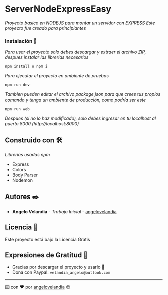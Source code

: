 # ServerNodeExpressEasy

_Proyecto basico en NODEJS para montar un servidor con EXPRESS_
_Este proyecto fue creado para principiantes_

### Instalación 🔧

_Para usar el proyecto solo debes descargar y extraer el archivo ZIP, despues instalar las librerias necesarios_

```
npm install o npm i
```

_Para ejecutar el proyecto en ambiente de pruebas_

```
npm run dev
```

_Tambien pueden editar el archivo package.json para que crees tus propios comando y tenga un ambiente de producción, como podría ser este_

```
npm run web
```

_Despues (si no lo haz modificado), solo debes ingresar en tu localhost al puerto 8000 (http://localhost:8000)_

## Construido con 🛠️

_Librerias usadas npm_

* Express
* Colors
* Body Parser
* Nodemon

## Autores ✒️

* **Angelo Velandia** - *Trabajo Inicial* - [angelovelandia](https://github.com/angelovelandia)

## Licencia 📄

Este proyecto está bajo la Licencia Gratis

## Expresiones de Gratitud 🎁

* Gracias por descargar el proyecto y usarlo 📢
* Dona con Paypal: `velandia_angelo@outlook.com`

---
⌨️ con ❤️ por [angelovelandia](https://github.com/angelovelandia) 😊
